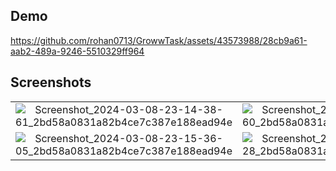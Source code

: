 ## Demo



https://github.com/rohan0713/GrowwTask/assets/43573988/28cb9a61-aab2-489a-9246-5510329ff964



## Screenshots

|||||
|:----------------------------------------:|:-----------------------------------------:|:-----------------------------------------:|:-----------------------------------------:|
| ![Screenshot_2024-03-08-23-14-38-61_2bd58a0831a82b4ce7c387e188ead94e](https://github.com/rohan0713/GrowwTask/assets/43573988/dade242d-6454-4b76-a88a-a8633c897221) | ![Screenshot_2024-03-08-23-14-48-60_2bd58a0831a82b4ce7c387e188ead94e](https://github.com/rohan0713/GrowwTask/assets/43573988/3a4e2d8e-9c23-4470-a56d-8d613a7afb95) | ![Screenshot_2024-03-08-23-15-16-53_2bd58a0831a82b4ce7c387e188ead94e](https://github.com/rohan0713/GrowwTask/assets/43573988/c88a4adb-2508-4280-ae67-a02e9bb53ac7) | ![Screenshot_2024-03-08-23-15-23-85_2bd58a0831a82b4ce7c387e188ead94e](https://github.com/rohan0713/GrowwTask/assets/43573988/cf3efabd-765f-456c-a508-34d9b544304f) |
![Screenshot_2024-03-08-23-15-36-05_2bd58a0831a82b4ce7c387e188ead94e](https://github.com/rohan0713/GrowwTask/assets/43573988/ac0dbce0-f075-4e50-a631-0b88127987b3) | ![Screenshot_2024-03-08-23-15-41-28_2bd58a0831a82b4ce7c387e188ead94e](https://github.com/rohan0713/GrowwTask/assets/43573988/8283b12c-0b63-46ba-a07f-229967284fa2) | ![Screenshot_2024-03-08-23-15-50-76_2bd58a0831a82b4ce7c387e188ead94e](https://github.com/rohan0713/GrowwTask/assets/43573988/aa7214a7-1cb3-43fe-805d-30acaddc9f59) | ![Screenshot_2024-03-08-23-16-01-43_2bd58a0831a82b4ce7c387e188ead94e](https://github.com/rohan0713/GrowwTask/assets/43573988/cd1852af-f8c5-4c89-9dde-6a3b7490cd2b) |







